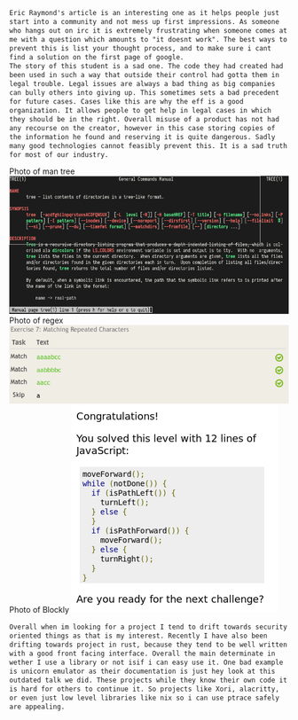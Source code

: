 	Eric Raymond's article is an interesting one as it helps people just start into a community and not mess up first impressions. As someone who hangs out on irc it is extremely frustrating when someone comes at me with a question which amounts to "it doesnt work". The best ways to prevent this is list your thought process, and to make sure i cant find a solution on the first page of google.
	The story of this student is a sad one. The code they had created had been used in such a way that outside their control had gotta them in legal trouble. Legal issues are always a bad thing as big companies can bully others into giving up. This sometimes sets a bad precedent for future cases. Cases like this are why the eff is a good organization. It allows people to get help in legal cases in which they should be in the right. Overall misuse of a product has not had any recourse on the creator, however in this case storing copies of the information he found and reserving it is quite dangerous. Sadly many good technologies cannot feasibly prevent this. It is a sad truth for most of our industry.
Photo of man tree ![tree](../images/tree.png)
Photo of regex ![regex](../images/regex.png)
Photo of Blockly ![blockly](../images/blockly.png)

	Overall when im looking for a project I tend to drift towards security oriented things as that is my interest. Recently I have also been drifting towards project in rust, because they tend to be well written with a good front facing interface. Overall the main determinate in wether I use a library or not isif i can easy use it. One bad example is unicorn emulator as their documentation is just hey look at this outdated talk we did. These projects while they know their own code it is hard for others to continue it. So projects like Xori, alacritty, or even just low level libraries like nix so i can use ptrace safely are appealing.  
